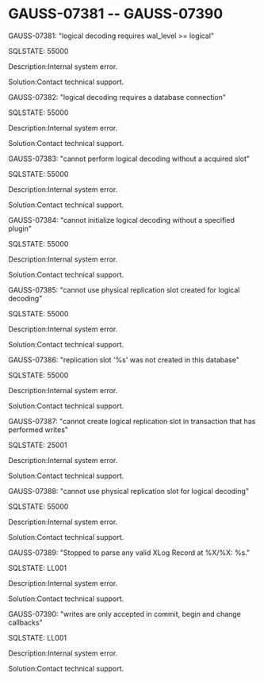 # GAUSS-07381 -- GAUSS-07390<a name="EN-US_TOPIC_0302072946"></a>

GAUSS-07381: "logical decoding requires wal\_level \>= logical"

SQLSTATE: 55000

Description:Internal system error.

Solution:Contact technical support.

GAUSS-07382: "logical decoding requires a database connection"

SQLSTATE: 55000

Description:Internal system error.

Solution:Contact technical support.

GAUSS-07383: "cannot perform logical decoding without a acquired slot"

SQLSTATE: 55000

Description:Internal system error.

Solution:Contact technical support.

GAUSS-07384: "cannot initialize logical decoding without a specified plugin"

SQLSTATE: 55000

Description:Internal system error.

Solution:Contact technical support.

GAUSS-07385: "cannot use physical replication slot created for logical decoding"

SQLSTATE: 55000

Description:Internal system error.

Solution:Contact technical support.

GAUSS-07386: "replication slot '%s' was not created in this database"

SQLSTATE: 55000

Description:Internal system error.

Solution:Contact technical support.

GAUSS-07387: "cannot create logical replication slot in transaction that has performed writes"

SQLSTATE: 25001

Description:Internal system error.

Solution:Contact technical support.

GAUSS-07388: "cannot use physical replication slot for logical decoding"

SQLSTATE: 55000

Description:Internal system error.

Solution:Contact technical support.

GAUSS-07389: "Stopped to parse any valid XLog Record at %X/%X: %s."

SQLSTATE: LL001

Description:Internal system error.

Solution:Contact technical support.

GAUSS-07390: "writes are only accepted in commit, begin and change callbacks"

SQLSTATE: LL001

Description:Internal system error.

Solution:Contact technical support.

